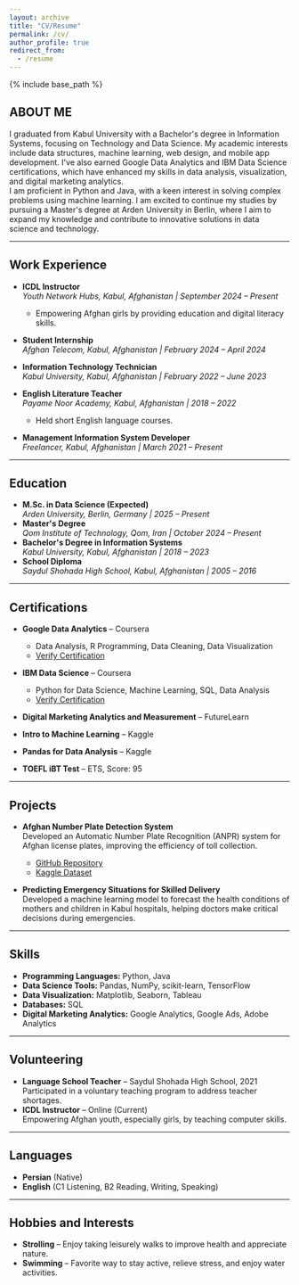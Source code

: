 ```yaml
---
layout: archive
title: "CV/Resume"
permalink: /cv/
author_profile: true
redirect_from:
  - /resume
---
```


{% include base_path %}


## ABOUT ME  
I graduated from Kabul University with a Bachelor's degree in Information Systems, focusing on Technology and Data Science. My academic interests include data structures, machine learning, web design, and mobile app development. I've also earned Google Data Analytics and IBM Data Science certifications, which have enhanced my skills in data analysis, visualization, and digital marketing analytics.  
I am proficient in Python and Java, with a keen interest in solving complex problems using machine learning. I am excited to continue my studies by pursuing a Master's degree at Arden University in Berlin, where I aim to expand my knowledge and contribute to innovative solutions in data science and technology.  

---

## Work Experience  

- **ICDL Instructor**  
  *Youth Network Hubs, Kabul, Afghanistan | September 2024 – Present*  
  - Empowering Afghan girls by providing education and digital literacy skills.  

- **Student Internship**  
  *Afghan Telecom, Kabul, Afghanistan | February 2024 – April 2024*  

- **Information Technology Technician**  
  *Kabul University, Kabul, Afghanistan | February 2022 – June 2023*  

- **English Literature Teacher**  
  *Payame Noor Academy, Kabul, Afghanistan | 2018 – 2022*  
  - Held short English language courses.  

- **Management Information System Developer**  
  *Freelancer, Kabul, Afghanistan | March 2021 – Present*  

---

## Education  

- **M.Sc. in Data Science (Expected)**  
  *Arden University, Berlin, Germany | 2025 – Present*  
- **Master's Degree**  
  *Qom Institute of Technology, Qom, Iran | October 2024 – Present*  
- **Bachelor's Degree in Information Systems**  
  *Kabul University, Kabul, Afghanistan | 2018 – 2023*  
- **School Diploma**  
  *Saydul Shohada High School, Kabul, Afghanistan | 2005 – 2016*  

---

## Certifications  

- **Google Data Analytics** – Coursera  
  - Data Analysis, R Programming, Data Cleaning, Data Visualization  
  - [Verify Certification](https://coursera.org/verify/MAWT2JM4Q5LC)  

- **IBM Data Science** – Coursera  
  - Python for Data Science, Machine Learning, SQL, Data Analysis  
  - [Verify Certification](https://coursera.org/verify/6V5VYVJ9G7QB)  

- **Digital Marketing Analytics and Measurement** – FutureLearn  
- **Intro to Machine Learning** – Kaggle  
- **Pandas for Data Analysis** – Kaggle  
- **TOEFL iBT Test** – ETS, Score: 95  

---

## Projects  

- **Afghan Number Plate Detection System**  
  Developed an Automatic Number Plate Recognition (ANPR) system for Afghan license plates, improving the efficiency of toll collection.  
  - [GitHub Repository](https://github.com/raufmirzayee/Afghan-ANPR)  
  - [Kaggle Dataset](https://www.kaggle.com/datasets/abdulraufmirzayee/afghanistan-number-plates)  

- **Predicting Emergency Situations for Skilled Delivery**  
  Developed a machine learning model to forecast the health conditions of mothers and children in Kabul hospitals, helping doctors make critical decisions during emergencies.  

---

## Skills  

- **Programming Languages:** Python, Java  
- **Data Science Tools:** Pandas, NumPy, scikit-learn, TensorFlow  
- **Data Visualization:** Matplotlib, Seaborn, Tableau  
- **Databases:** SQL  
- **Digital Marketing Analytics:** Google Analytics, Google Ads, Adobe Analytics  

---

## Volunteering  

- **Language School Teacher** – Saydul Shohada High School, 2021  
  Participated in a voluntary teaching program to address teacher shortages.  
- **ICDL Instructor** – Online (Current)  
  Empowering Afghan youth, especially girls, by teaching computer skills.  

---

## Languages  

- **Persian** (Native)  
- **English** (C1 Listening, B2 Reading, Writing, Speaking)  

---

## Hobbies and Interests  

- **Strolling** – Enjoy taking leisurely walks to improve health and appreciate nature.  
- **Swimming** – Favorite way to stay active, relieve stress, and enjoy water activities.  
